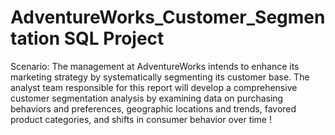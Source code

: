 # AdventureWorks_Customer_Segmentation SQL Project

Scenario: The management at AdventureWorks intends to enhance its marketing strategy by systematically segmenting its customer base. The analyst team responsible for this report will develop a comprehensive customer segmentation analysis by examining data on purchasing behaviors and preferences, geographic locations and trends, favored product categories, and shifts in consumer behavior over time !
